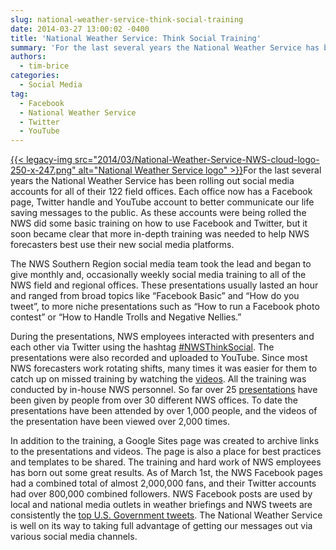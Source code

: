 ```yaml
---
slug: national-weather-service-think-social-training
date: 2014-03-27 13:00:02 -0400
title: 'National Weather Service: Think Social Training'
summary: 'For the last several years the National Weather Service has been rolling out social media accounts for all of their 122 field offices. Each office now has a Facebook page, Twitter handle and YouTube account to better communicate our life saving messages to the public. As these accounts were'
authors:
  - tim-brice
categories:
  - Social Media
tag:
  - Facebook
  - National Weather Service
  - Twitter
  - YouTube
---
```


[{{< legacy-img src="2014/03/National-Weather-Service-NWS-cloud-logo-250-x-247.png" alt="National Weather Service logo" >}}](https://s3.amazonaws.com/digitalgov/legacy-img/2014/03/National-Weather-Service-NWS-cloud-logo-250-x-247.png)For the last several years the National Weather Service has been rolling out social media accounts for all of their 122 field offices. Each office now has a Facebook page, Twitter handle and YouTube account to better communicate our life saving messages to the public. As these accounts were being rolled the NWS did some basic training on how to use Facebook and Twitter, but it soon became clear that more in-depth training was needed to help NWS forecasters best use their new social media platforms.

The NWS Southern Region social media team took the lead and began to give monthly and, occasionally weekly social media training to all of the NWS field and regional offices. These presentations usually lasted an hour and ranged from broad topics like “Facebook Basic” and “How do you tweet”, to more niche presentations such as “How to run a Facebook photo contest” or “How to Handle Trolls and Negative Nellies.”

During the presentations, NWS employees interacted with presenters and each other via Twitter using the hashtag [#NWSThinkSocial](https://twitter.com/search?q=%23%23NWSThinkSocial&src=typd). The presentations were also recorded and uploaded to YouTube. Since most NWS forecasters work rotating shifts, many times it was easier for them to catch up on missed training by watching the [videos](https://docs.google.com/a/gsa.gov/spreadsheet/ccc?key=0Agv4Epc567okdDlOdEJjM3dkM3VVZk84eWNNelA5OXc&usp=sharing#gid=0). All the training was conducted by in-house NWS personnel. So far over 25 [presentations](https://docs.google.com/a/gsa.gov/spreadsheet/pub?key=0Agv4Epc567okdDJNOFNTSHphU2lZR3hkclVUcFZ3WEE&output=html) have been given by people from over 30 different NWS offices. To date the presentations have been attended by over 1,000 people, and the videos of the presentation have been viewed over 2,000 times.

In addition to the training, a Google Sites page was created to archive links to the presentations and videos. The page is also a place for best practices and templates to be shared. The training and hard work of NWS employees has born out some great results. As of March 1st, the NWS Facebook pages had a combined total of almost 2,000,000 fans, and their Twitter accounts had over 800,000 combined followers. NWS Facebook posts are used by local and national media outlets in weather briefings and NWS tweets are consistently the [top U.S. Government tweets](http://shiningsea.measuredvoice.com/). The National Weather Service is well on its way to taking full advantage of getting our messages out via various social media channels.

 

 

 